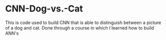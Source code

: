 # CNN-Dog-vs.-Cat
This is code used to build CNN that is able to distinguish between a picture of a dog and cat. Done through a course in which I learned how to build ANN's

